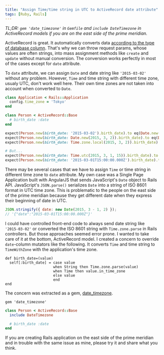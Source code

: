 ```yaml
---
title: "Assign Time/time string in UTC to ActiveRecord date attribute"
tags: [Ruby, Rails]
---
```


_TL;DR: `gem 'date_timezone'` in `Gemfile` and `include DateTimezone` in ActiveRecord models if you are on the east side of the prime meridian._

ActiveRecord is great. It automatically converts data [according to the type of database column](https://github.com/rails/rails/tree/v4.2.0/activerecord/lib/active_record/type). That's why we can throw request params, whose values are often strings, into mass assignment methods like `create` and `update` without manual conversion. The conversion works perfectly in most of the cases except for `date` attribute.

To `date` attribute, we can assign `Date` and date string like `'2015-03-02'` without any problem. However, `Time` and time string with different time zone, usualy UTC, don't work well here. Their own time zones are not taken into account when converted to `Date`.

```ruby
class Application < Rails::Application
  config.time_zone = 'Tokyo'
end

class Person < ActiveRecord::Base
  # birth_date :date
end

expect(Person.new(birth_date: '2015-03-02').birth_date).to eq(Date.new(2015, 3, 2))
expect(Person.new(birth_date: Date.new(2015, 3, 2)).birth_date).to eq(Date.new(2015, 3, 2))
expect(Person.new(birth_date: Time.zone.local(2015, 3, 2)).birth_date).to eq(Date.new(2015, 3, 2))

# But...
expect(Person.new(birth_date: Time.utc(2015, 3, 1, 15)).birth_date).to eq(Date.new(2015, 3, 1))
expect(Person.new(birth_date: '2015-03-01T15:00:00.000Z').birth_date).to eq(Date.new(2015, 3, 1))
```

There may be several cases that we have to assign `Time` or time string in different time zone to `date` attribute. My own case was a Single Page Application built with AngularJS that sends JavaScript's `Date` object to Rails API. JavaScript's `JSON.parse()` serializes `Date` into a string of ISO 8601 format in UTC time zone. This is problematic to the people on the east side of the prime meridian because they get different date when they express their beginning of date in UTC.

```javascript
JSON.stringify({ date: new Date(2015, 3 - 1, 2) });
// '{"date":"2015-03-01T15:00:00.000Z"}'
```

I could have controlled front-end code to always send date string like `'2015-03-02'` or converted the ISO 8601 string with `Time.zone.parse` in Rails controllers. But those approaches seemed error prone. I wanted to take care of it at the bottom, ActiveRecord model. I created a concern to override `date`-column mutators like the following. It converts `Time` and time string to `TimeWithZone` with the application's time zone.

```
def birth_date=(value)
  self[:birth_date] = case value
                      when String then Time.zone.parse(value)
                      when Time then value.in_time_zone
                      else value
                      end
end
```

The concern was extracted as a gem, [date_timezone](https://github.com/shuhei/date_timezone).

```Gemfile
gem 'date_timezone'
```

```ruby
class Person < ActiveRecord::Base
  include DateTimezone

  # birth_date :date
end
```

If you are creating Rails application on the east side of the prime meridian and in trouble with the same issue as mine, please try it and share what you think.
